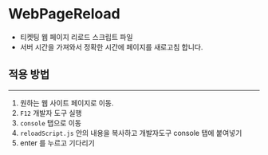 # WebPageReload
- 티켓팅 웹 페이지 리로드 스크립트 파일
- 서버 시간을 가져와서 정확한 시간에 페이지를 새로고침 합니다.

## 적용 방법
---
1. 원하는 웹 사이트 페이지로 이동.
2. `F12` 개발자 도구 실행
3. `console` 탭으로 이동
4. `reloadScript.js` 안의 내용을 복사하고 개발자도구 console 탭에 붙여넣기
5. enter 를 누르고 기다리기
